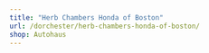 ```yaml
---
title: "Herb Chambers Honda of Boston"
url: /dorchester/herb-chambers-honda-of-boston/
shop: Autohaus
---
```

